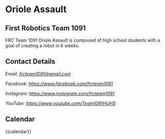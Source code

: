# Oriole Assault
## First Robotics Team 1091 

FRC Team 1091 Oriole Assault is composed of high school students with a goal of creating a robot in 6 weeks. 

## Contact Details

<address>
  <p>Email: <a href="mailto:frcteam1091@gmail.com">frcteam1091@gmail.com</a></p>

  <p>Facebook: <a href="https://www.facebook.com/frcteam1091/">https://www.facebook.com/frcteam1091</a></p>

  <p>Instagram: <a href="https://www.instagram.com/frcteam1091/">https://www.instagram.com/frcteam1091</a></p>

  <p>YouTube: <a href="https://www.youtube.com/Team1091HUHS">https://www.youtube.com/Team1091HUHS</a></p>
  
</address>

## Calendar

{{calendar}}
